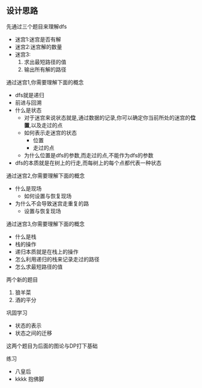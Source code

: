 ## 设计思路

先通过三个题目来理解dfs

- 迷宫1:迷宫是否有解
- 迷宫2:迷宫解的数量
- 迷宫3:
  1. 求出最短路径的值
  2. 输出所有解的路径

通过迷宫1,你需要理解下面的概念

- dfs就是递归
- 前进与回溯
- 什么是状态
  - 对于迷宫来说状态就是,通过数据的记录,你可以确定你当前所处的迷宫的**位置**,以及走过的点
  - 如何表示走迷宫的状态
    - 位置
    - 走过的点
  - 为什么位置是dfs的参数,而走过的点,不能作为dfs的参数
- dfs的本质就是在树上的行走,而每树上的每个点都代表一种状态

通过迷宫2,你需要理解下面的概念

- 什么是现场
  - 如何设置与恢复现场
- 为什么不会导致迷宫走重复的路
  - 设置与恢复现场

通过迷宫3,你需要理解下面的概念

- 什么是栈
- 栈的操作
- 递归本质就是在栈上的操作
- 怎么利用递归的栈来记录走过的路径
- 怎么求最短路径的值


两个新的题目

1. 狼羊菜
2. 酒的平分

巩固学习

- 状态的表示
- 状态之间的迁移

这两个题目为后面的图论与DP打下基础

练习

- 八皇后
- kkkk 抱佛脚

